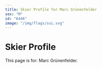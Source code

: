 ```yaml
---
title: Skier Profile for Marc Grünenfelder
sex: "M"
id: "6446"
image: "/img/flags/sui.svg" 
---
```


# Skier Profile

This page is for: Marc Grünenfelder.
    